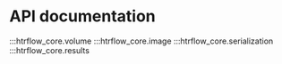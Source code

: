 # API documentation

:::htrflow_core.volume
:::htrflow_core.image
:::htrflow_core.serialization
:::htrflow_core.results

